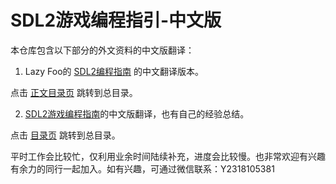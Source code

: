 # SDL2游戏编程指引-中文版

本仓库包含以下部分的外文资料的中文版翻译：

1. Lazy Foo的 [SDL2编程指南](https://lazyfoo.net/tutorials/SDL/) 的中文翻译版本。

点击 [正文目录页](https://github.com/boswelyu/SDL2-Tutorial-CN/blob/main/SDL2Tutorials/index.md) 跳转到总目录。


2. [SDL2游戏编程指南](https://www.parallelrealities.co.uk/tutorials/)的中文版翻译，也有自己的经验总结。

点击 [目录页](https://github.com/boswelyu/SDL2-Tutorial-CN/blob/main/SDL2Gaming/index.md) 跳转到总目录。

平时工作会比较忙，仅利用业余时间陆续补充，进度会比较慢。也非常欢迎有兴趣有余力的同行一起加入。如有兴趣，可通过微信联系：Y2318105381

